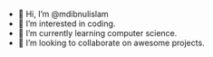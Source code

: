 - 👋 Hi, I’m @mdibnulislam
- 👀 I’m interested in coding.
- 🌱 I’m currently learning computer science.
- 💞️ I’m looking to collaborate on awesome projects.

<!---
mdibnulislam/mdibnulislam is a ✨ special ✨ repository because its `README.md` (this file) appears on your GitHub profile.
You can click the Preview link to take a look at your changes.
--->
